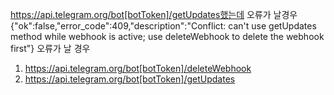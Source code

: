 https://api.telegram.org/bot[botToken]/getUpdates했는데 오류가 날경우
{"ok":false,"error_code":409,"description":"Conflict: can't use getUpdates method while webhook is active; use deleteWebhook to delete the webhook first"}  오류가 날 경우
  1. https://api.telegram.org/bot[botToken]/deleteWebhook
  2. https://api.telegram.org/bot[botToken]/getUpdates
